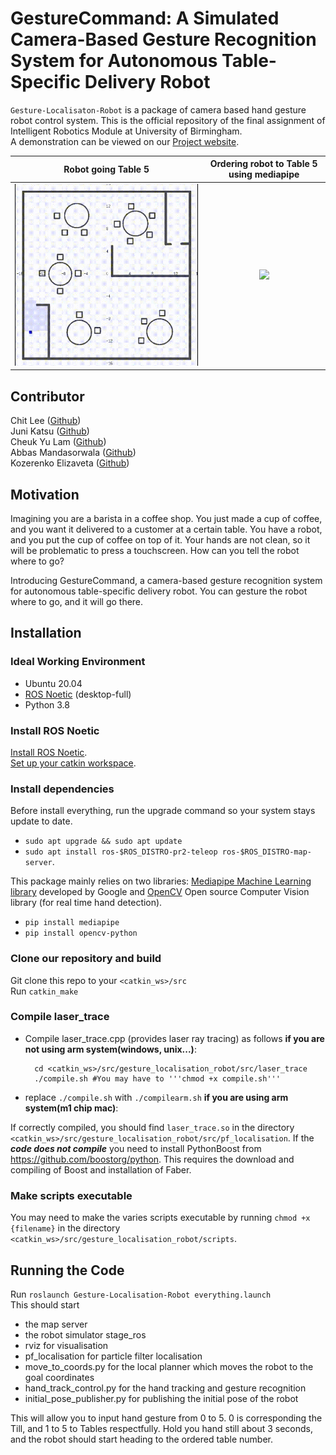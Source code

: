 # GestureCommand: A Simulated Camera-Based Gesture Recognition System for Autonomous Table-Specific Delivery Robot

`Gesture-Localisaton-Robot` is a package of camera based hand gesture robot control system. This is the official repository of the final assignment of Intelligent Robotics Module at University of Birmingham. <br />
A demonstration can be viewed on our [Project website](https://winter7eaf.github.io/gesture_localisation_robot/).<br />

|       Robot going Table 5        | Ordering robot to Table 5 using mediapipe |
|:--------------------------------:|:-----------------------------------------:|
| ![](Table5_Robot_Simulation.gif) |        ![](Table5_hand_recog.gif)         |

## Contributor

Chit Lee ([Github](https://github.com/chit-uob))<br />
Juni Katsu ([Github](https://github.com/JuniJoo))<br />
Cheuk Yu Lam ([Github](https://github.com/winter7eaf))<br />
Abbas Mandasorwala ([Github](https://github.com/abbas-119)) <br />
Kozerenko Elizaveta ([Github](https://github.com/Lizzzzzok))<br />

## Motivation

Imagining you are a barista in a coffee shop. You just made a cup of coffee, and you want it delivered to a customer at a certain table. You have a robot, and you put the cup of coffee on top of it. Your hands are not clean, so it will be problematic to press a touchscreen. How can you tell the robot where to go? <br />

Introducing GestureCommand, a camera-based gesture recognition system for autonomous table-specific delivery robot. You can gesture the robot where to go, and it will go there. <br />

## Installation

### Ideal Working Environment

- Ubuntu 20.04
- [ROS Noetic](http://wiki.ros.org/noetic/Installation/Ubuntu)
(desktop-full)
- Python 3.8

### Install ROS Noetic

[Install ROS Noetic](http://wiki.ros.org/ROS/Installation/TwoLineInstall/). <br />
[Set up your catkin workspace](https://wiki.ros.org/catkin/Tutorials/create_a_workspace). <br />

### Install dependencies

Before install everything, run the upgrade command so your system stays update to date.

- `sudo apt upgrade && sudo apt update`
- `sudo apt install ros-$ROS_DISTRO-pr2-teleop ros-$ROS_DISTRO-map-server`.

This package mainly relies on two libraries: [Mediapipe Machine
Learning library](https://github.com/google/mediapipe) developed by Google and [OpenCV](https://github.com/opencv/opencv) Open
source Computer Vision library (for real time hand detection). <br />
- `pip install mediapipe`
- `pip install opencv-python`

### Clone our repository and build

Git clone this repo to your `<catkin_ws>/src` <br />
Run `catkin_make` <br />

### Compile laser_trace

* Compile laser_trace.cpp (provides laser ray tracing) as follows **if you are not using arm system(windows, unix...)**:

        cd <catkin_ws>/src/gesture_localisation_robot/src/laser_trace
        ./compile.sh #You may have to '''chmod +x compile.sh'''

* replace `./compile.sh` with `./compilearm.sh`  **if you are using arm system(m1 chip mac)**:

If correctly compiled, you should find `laser_trace.so` in the directory `<catkin_ws>/src/gesture_localisation_robot/src/pf_localisation`.
If the ***code does not compile*** you need to install PythonBoost from https://github.com/boostorg/python. This requires the download and compiling of Boost and installation of Faber.

### Make scripts executable

You may need to make the varies scripts executable by running `chmod +x {filename}` in the directory `<catkin_ws>/src/gesture_localisation_robot/scripts`.

## Running the Code

Run `roslaunch Gesture-Localisation-Robot everything.launch` <br />
This should start
- the map server
- the robot simulator stage_ros
- rviz for visualisation
- pf_localisation for particle filter localisation
- move_to_coords.py for the local planner which moves the robot to the goal coordinates
- hand_track_control.py for the hand tracking and gesture recognition
- initial_pose_publisher.py for publishing the initial pose of the robot

This will allow you to input hand gesture from 0 to 5. 0 is corresponding the Till, and 1 to 5 to Tables respectfully. Hold you hand still about 3 seconds, and the robot should start heading to the ordered table number. <br />